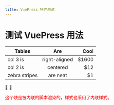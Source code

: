 ```yaml
---
title: VuePress 特性测试
---
```


# 测试 VuePress 用法 <Badge text="beta" type="warn"/> <Badge text="0.0.1"/>

| Tables        | Are           | Cool  |
| ------------- |:-------------:| -----:|
| col 3 is      | right-aligned | $1600 |
| col 2 is      | centered      |   $12 |
| zebra stripes | are neat      |    $1 |

:tada: :100:

<p class="demo example_1g94-agb">这个块是被内联的脚本渲染的，样式也采用了内联样式。</p>

<style>
.example_1g94-agb {
  color: red;
}
</style>
